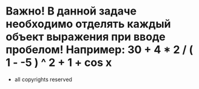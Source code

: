 # Важно! В данной задаче необходимо отделять каждый объект выражения при вводе пробелом! Например: 30 + 4 * 2 / ( 1 - -5 ) ^ 2 + 1 + cos x
* all copyrights reserved
